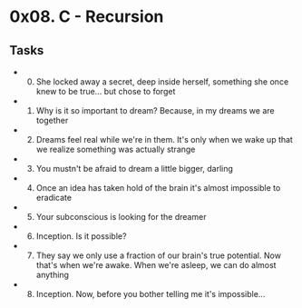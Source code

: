 # 0x08. C - Recursion
## Tasks
* 0. She locked away a secret, deep inside herself, something she once knew to be true... but chose to forget
* 1. Why is it so important to dream? Because, in my dreams we are together
* 2. Dreams feel real while we're in them. It's only when we wake up that we realize something was actually strange
* 3. You mustn't be afraid to dream a little bigger, darling
* 4. Once an idea has taken hold of the brain it's almost impossible to eradicate
* 5. Your subconscious is looking for the dreamer
* 6. Inception. Is it possible?
* 7. They say we only use a fraction of our brain's true potential. Now that's when we're awake. When we're asleep, we can do almost anything
* 8. Inception. Now, before you bother telling me it's impossible...
